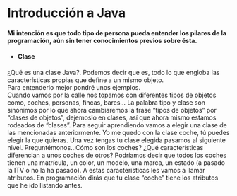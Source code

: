 # Introducción a Java
#### Mi intención es que todo tipo de persona pueda entender los pilares de la programación, aún sin tener conocimientos previos sobre ésta.
* #### Clase  
¿Qué es una clase Java?. Podemos decir que es, todo lo que engloba las características propias que define a un mismo objeto.   
Para entenderlo mejor pondré unos ejemplos.  
Cuando vamos por la calle nos topamos con diferentes tipos de objetos como, coches, personas, fincas, bares…
La palabra tipo y clase son sinónimos por lo que ahora cambiaremos la frase “tipos de objetos” por “clases de objetos”, dejemoslo en clases, así que ahora mismo estamos rodeados de “clases”. Para seguir aprendiendo vamos a elegir una clase de las mencionadas anteriormente. 
Yo me quedo con la clase coche, tú puedes elegir la que quieras. Una vez tengas tu clase elegida pasamos al siguiente nivel. Preguntémonos...Cómo son los coches? ¿Qué características diferencian a unos coches de otros?
Podríamos decir que todos los coches tienen una matrícula, un color, un modelo, una marca, un estado (a pasado la ITV o no la ha pasado).
A estas características les vamos a llamar atributos. En programación dirás que tu clase “coche” tiene los atributos que he ido listando antes.

